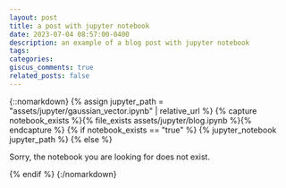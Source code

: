 ```yaml
---
layout: post
title: a post with jupyter notebook
date: 2023-07-04 08:57:00-0400
description: an example of a blog post with jupyter notebook
tags: 
categories: 
giscus_comments: true
related_posts: false
---
```


{::nomarkdown}
{% assign jupyter_path = "assets/jupyter/gaussian_vector.ipynb" | relative_url %}
{% capture notebook_exists %}{% file_exists assets/jupyter/blog.ipynb %}{% endcapture %}
{% if notebook_exists == "true" %}
{% jupyter_notebook jupyter_path %}
{% else %}

<p>Sorry, the notebook you are looking for does not exist.</p>
{% endif %}
{:/nomarkdown}
